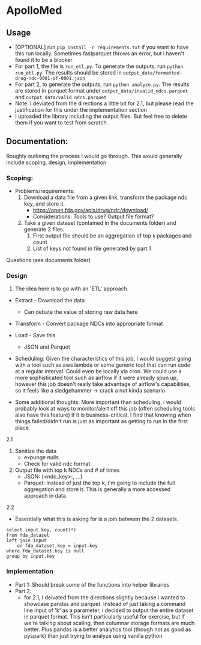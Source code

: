 # ApolloMed
## Usage
- [OPTIONAL] run `pip install -r requirements.txt` if you want to have this run locally. Sometimes fastparquet throws an error, but i haven't found it to be a blocker
- For part 1, the file is `run_etl.py`. To generate the outputs, run `python run_etl.py`. The results should be stored in `output_data/formatted-drug-ndc-0001-of-0001.json`
- For part 2, to generate the outputs, run `python analyze.py`. The results are stored in parquet format under `output_data/invalid_ndcs.parquet` and `output_data/valid_ndcs.parquet`
- Note: I deviated from the directions a little bit for 2.1, but please read the justification for this under the implementation section
- I uploaded the library including the output files. But feel free to delete them if you want to test from scratch. 
## Documentation:
Roughly outlining the process I would go through. This would generally include scoping, design, implementation
### Scoping:

- Problems/requirements:
    1. Download a data file from a given link, transform the package ndc key, and store it.
        - https://open.fda.gov/apis/drug/ndc/download/
        - Considerations: Tools to use? Output file format?
    2. Take a given dataset (contained in the documents folder) and generate 2 files. 
        1. First output file should be an aggregation of top `k` packages and count
        2. List of keys not found in file generated by part 1

Questions (see documents folder)

### Design
1. The idea here is to go with an 'ETL' approach.
- Extract - Download the data
  - Can debate the value of storing raw data here
- Transform - Convert package NDCs into appropriate format
- Load - Save this
    - JSON and Parquet
    
- Scheduling: Given the characteristics of this job, I would suggest going with a tool such as aws lambda or some generic tool that can run code at a regular interval. Could even be locally via cron. We could use a more sophisticated tool such as airflow if it were already spun up, however this job doesn't really take advantage of airflow's capabilities, so it feels like a sledgehammer -> crack a nut kinda scenario
- Some additional thoughts: More important than scheduling, i would probably look at ways to monitor/alert off this job (often scheduling tools also have this feature) if it is business-critical. I find that knowing when things failed/didn't run is just as important as getting to run in the first place.

2.1
1. Sanitize the data
    - expunge nulls
    - Check for valid ndc format
2. Output file with top k NDCs and # of times
    - JSON: {<ndc_key>:<count>, ...}
    - Parquet: Instead of just the top k, i'm going to include the full aggregation and store it. This is generally a more accessed approach in data

2.2
- Essentially what this is asking for is a join between the 2 datasets.
```buildoutcfg
select input.key, count(*)
from fda_dataset 
left join input
    on fda_dataset.key = input.key
where fda_dataset.key is null
group by input.key
```

### Implementation
- Part 1: Should break some of the functions into helper libraries
- Part 2:
    - for 2.1, I deivated from the directions slightly because i wanted to showcase pandas and parquet. Instead of just taking a command line input of 'k' as a parameter, i decided to output the entire dataset in parquet format. This isn't particularly useful for exercise, but if we're talking about scaling, then columnar storage formats are much better. Plus pandas is a better analytics tool (though not as good as pyspark) than just trying to analyze using vanilla python
